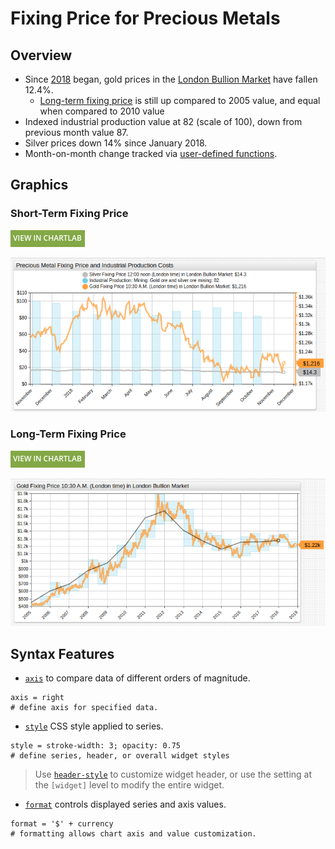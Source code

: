 # Fixing Price for Precious Metals

## Overview

* Since [2018](#short-term-fixing-rate) began, gold prices in the [London Bullion Market](http://www.lbma.org.uk/) have fallen 12.4%.
  * [Long-term fixing price](#long-term-fixing-price) is still up compared to 2005 value, and equal when compared to 2010 value
* Indexed industrial production value at 82 (scale of 100), down from previous month value 87.
* Silver prices down 14% since January 2018.
* Month-on-month change tracked via [user-defined functions](https://axibase.com/docs/charts/syntax/udf.html).

## Graphics

### Short-Term Fixing Price

[![](../../research/images/new-button.png)](https://apps.axibase.com/chartlab/61de3cb1#fullscreen)

![](./images/gold-2.png)

### Long-Term Fixing Price

[![](../../research/images/new-button.png)](https://apps.axibase.com/chartlab/25fbaef7#fullscreen)

![](./images/gold-4.png)

## Syntax Features

* [`axis`](https://axibase.com/docs/charts/widgets/shared/#axis) to compare data of different orders of magnitude.

```ls
axis = right
# define axis for specified data.
```

* [`style`](https://axibase.com/docs/charts/widgets/shared/#widget-style) CSS style applied to series.

```ls
style = stroke-width: 3; opacity: 0.75
# define series, header, or overall widget styles
```

> Use [`header-style`](https://axibase.com/docs/charts/widgets/shared/#header-style) to customize widget header, or use the setting at the `[widget]` level to modify the entire widget.

* [`format`](https://axibase.com/docs/charts/syntax/format-settings.html#format-settings) controls displayed series and axis values.

```ls
format = '$' + currency
# formatting allows chart axis and value customization.
```